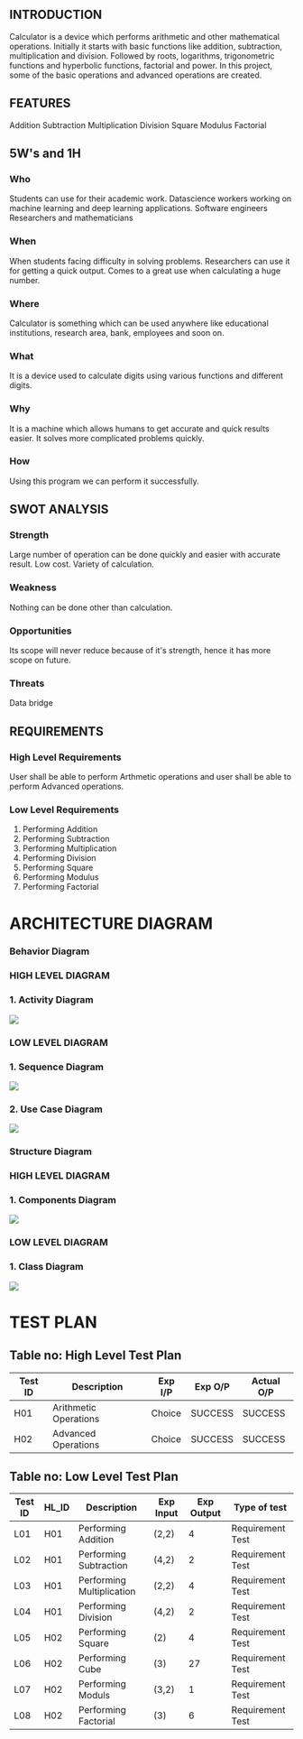 ## INTRODUCTION <BR/>
Calculator is a device which performs arithmetic and other mathematical operations. Initially it starts with basic functions like addition, subtraction, multiplication and division. Followed by roots, logarithms, trigonometric functions and hyperbolic functions, factorial and power. In this project, some of the basic operations and advanced operations are created.

## FEATURES <BR/>
Addition
Subtraction
Multiplication
Division
Square
Modulus
Factorial

## 5W's and 1H <BR/>

### Who
Students can use for their academic work.
Datascience workers working on machine learning and deep learning applications.
Software engineers
Researchers and mathematicians

### When
When students facing difficulty in solving problems.
Researchers can use it for getting a quick output.
Comes to a great use when calculating a huge number.

### Where
Calculator is something which can be used anywhere like educational institutions, research area, bank, employees and soon on.

### What
It is a device used to calculate digits using various functions and different digits.

### Why
It is a machine which allows humans to get accurate and quick results easier.
It solves more complicated problems quickly.

### How
Using this program we can perform it successfully.

## SWOT ANALYSIS <BR/>

### Strength
Large number of operation can be done quickly and easier with accurate result. Low cost. Variety of calculation.

### Weakness
Nothing can be done other than calculation.

### Opportunities
Its scope will never reduce because of it's strength, hence it has more scope on future.

### Threats
Data bridge

## REQUIREMENTS <BR/>

### High Level Requirements
User shall be able to perform Arthmetic operations and user shall be able to perform Advanced operations.

### Low Level Requirements
1. Performing Addition
2. Performing Subtraction
3. Performing Multiplication
4. Performing Division
5. Performing Square
6. Performing Modulus
7. Performing Factorial

# ARCHITECTURE DIAGRAM <BR/>

### Behavior Diagram <BR/>

### HIGH LEVEL DIAGRAM <BR/>
### 1. Activity Diagram <BR/>
![](https://github.com/KeerthuMG/M1_Knowledge_Utility/blob/main/MiniProject_C/2_Architecture/Behavior%20Diagrams/Activity%20Diagram.jpg)

### LOW LEVEL DIAGRAM <BR/>
### 1. Sequence Diagram <BR/>
![](https://github.com/KeerthuMG/M1_Knowledge_Utility/blob/main/MiniProject_C/2_Architecture/Behavior%20Diagrams/Sequence%20Diagram.jpg)

### 2. Use Case Diagram <BR/>
![](https://github.com/KeerthuMG/M1_Knowledge_Utility/blob/main/MiniProject_C/2_Architecture/Behavior%20Diagrams/Use%20case%20Diagram.jpg)

### Structure Diagram <BR/>

### HIGH LEVEL DIAGRAM <BR/>
### 1. Components Diagram <BR/>
![](https://github.com/KeerthuMG/M1_Knowledge_Utility/blob/main/MiniProject_C/2_Architecture/Structure%20Diagrams/Components%20Diagram.jpg)

### LOW LEVEL DIAGRAM <BR/>
### 1. Class Diagram <BR/>
![](https://github.com/KeerthuMG/M1_Knowledge_Utility/blob/main/MiniProject_C/2_Architecture/Structure%20Diagrams/Class%20Diagram.jpg)


# TEST PLAN <BR/>


## Table no: High Level Test Plan

|   Test ID      |      Description            |    Exp I/P    |     Exp O/P    |     Actual O/P     |
|--------------|-----------------------------|---------------|----------------|--------------------|
|   H01        |     Arithmetic Operations   |    Choice     |    SUCCESS     |     SUCCESS        |
|   H02        |     Advanced Operations     |    Choice     |    SUCCESS     |     SUCCESS        |



## Table no: Low Level Test Plan

|    Test ID  |     HL_ID     |       Description      |     Exp Input    |    Exp Output    |     Type of test      |
|-------------|---------------|------------------------|------------------|------------------|-----------------------|
|    L01      |     H01       |  Performing Addition   |    (2,2)         |     4            |    Requirement Test                 |
|    L02      |     H01       |  Performing Subtraction   |    (4,2)      |     2            |        Requirement Test              |
|    L03      |     H01       |  Performing Multiplication  |   (2,2)     |     4            |        Requirement Test              |
|    L04      |     H01       |  Performing Division   |     (4,2)      |      2     |      Requirement Test       |
|    L05      |     H02       |  Performing Square     |     (2)      |      4     |      Requirement Test      |
|    L06      |     H02       |  Performing Cube       |     (3)      |      27    |      Requirement Test      |
|    L07      |     H02       |  Performing Moduls     |     (3,2)      |      1     |      Requirement Test   |
|    L08      |     H02       |  Performing Factorial  |     (3)        |      6     |      Requirement Test      |

